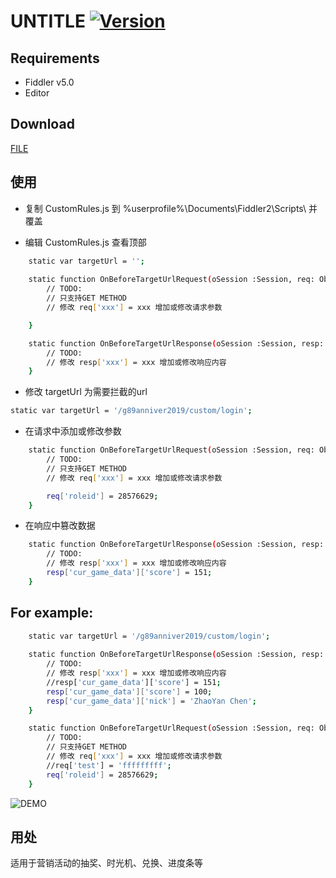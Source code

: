 # UNTITLE [![Version][version-badge]](LICENSE.md)


## Requirements

- Fiddler v5.0
- Editor

## Download

[FILE](https://raw.githubusercontent.com/crxzy/UNTITLE/master/CustomRules.js)

## 使用

- 复制 CustomRules.js 到 %userprofile%\Documents\Fiddler2\Scripts\ 并覆盖

- 编辑 CustomRules.js 查看顶部
```bash
    static var targetUrl = '';    
    
    static function OnBeforeTargetUrlRequest(oSession :Session, req: Object) {
        // TODO:
        // 只支持GET METHOD
        // 修改 req['xxx'] = xxx 增加或修改请求参数    

    }

    static function OnBeforeTargetUrlResponse(oSession :Session, resp: Object) {
        // TODO:
        // 修改 resp['xxx'] = xxx 增加或修改响应内容    
    }


```

- 修改 targetUrl 为需要拦截的url
```bash
static var targetUrl = '/g89anniver2019/custom/login'; 
```

- 在请求中添加或修改参数
```bash
    static function OnBeforeTargetUrlRequest(oSession :Session, req: Object) {
        // TODO:
        // 只支持GET METHOD
        // 修改 req['xxx'] = xxx 增加或修改请求参数    

        req['roleid'] = 28576629;
    }
```

- 在响应中篡改数据

```bash
    static function OnBeforeTargetUrlResponse(oSession :Session, resp: Object) {
        // TODO:
        // 修改 resp['xxx'] = xxx 增加或修改响应内容    
        resp['cur_game_data']['score'] = 151;
    }
```

## For example:

```bash
    static var targetUrl = '/g89anniver2019/custom/login';    
    
    static function OnBeforeTargetUrlResponse(oSession :Session, resp: Object) {
        // TODO:
        // 修改 resp['xxx'] = xxx 增加或修改响应内容    
        //resp['cur_game_data']['score'] = 151;
        resp['cur_game_data']['score'] = 100;
		resp['cur_game_data']['nick'] = 'ZhaoYan Chen';
    }

    static function OnBeforeTargetUrlRequest(oSession :Session, req: Object) {
        // TODO:
        // 只支持GET METHOD
        // 修改 req['xxx'] = xxx 增加或修改请求参数    
        //req['test'] = 'fffffffff';
        req['roleid'] = 28576629;
    }
```


![DEMO][examples-link]


## 用处

适用于营销活动的抽奖、时光机、兑换、进度条等

[version-badge]:   https://img.shields.io/badge/version-v0.1-brightgreen
[examples-link]:   https://raw.githubusercontent.com/crxzy/InfinityHook/master/demo.gif

